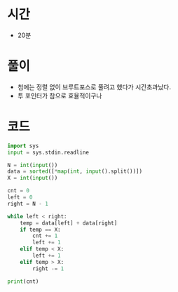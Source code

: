 # 시간
- 20분

# 풀이
- 첨에는 정렬 없이 브루트포스로 풀려고 했다가 시간초과났다.
- 투 포인터가 참으로 효율적이구나


# 코드

```python
import sys
input = sys.stdin.readline

N = int(input())
data = sorted([*map(int, input().split())])
X = int(input())

cnt = 0
left = 0
right = N - 1

while left < right:
    temp = data[left] + data[right]
    if temp == X:
        cnt += 1
        left += 1
    elif temp < X:
        left += 1
    elif temp > X:
        right -= 1

print(cnt)
```